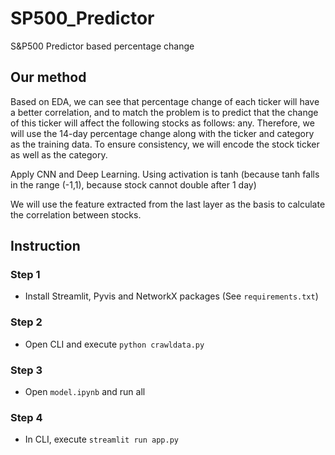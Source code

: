 # SP500_Predictor
S&P500 Predictor based percentage change

## Our method
Based on EDA, we can see that percentage change of each ticker will have a better correlation, and to match the problem is to predict that the change of this ticker will affect the following stocks as follows: any. Therefore, we will use the 14-day percentage change along with the ticker and category as the training data. To ensure consistency, we will encode the stock ticker as well as the category.

Apply CNN and Deep Learning. Using activation is tanh (because tanh falls in the range (-1,1), because stock cannot double after 1 day)

We will use the feature extracted from the last layer as the basis to calculate the correlation between stocks.

## Instruction

### Step 1
- Install Streamlit, Pyvis and NetworkX packages (See `requirements.txt`)

### Step 2
- Open CLI and execute `python crawldata.py`

### Step 3
- Open `model.ipynb` and run all

### Step 4
- In CLI, execute `streamlit run app.py`